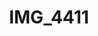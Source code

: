 ---
layout: photo
image: <img class="post-image" src="http://farm8.staticflickr.com/7280/7876080694_d3bef66da6_b.jpg" alt="">
rewriteUrl: http://www.flickr.com/photos/oliverjash/7876080694
title: IMG_4411
---
